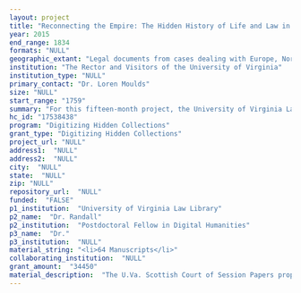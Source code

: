 ```yaml
--- 
layout: project 
title: "Reconnecting the Empire: The Hidden History of Life and Law in the British Atlantic"
year: 2015
end_range: 1834
formats: "NULL"
geographic_extant: "Legal documents from cases dealing with Europe, North America, the Caribbean, Africa, and India."
institution: "The Rector and Visitors of the University of Virginia"
institution_type: "NULL"
primary_contact: "Dr. Loren Moulds"
size: "NULL"
start_range: "1759"
summary: "For this fifteen-month project, the University of Virginia Law Library will digitize 64 linear feet of legal records produced by the Scottish Court of Session, documents that reveal hidden histories of transatlantic trade, migration, and life in the British empire in the years surrounding the American Revolution. Despite its seat in Edinburgh, Scotland, the legal disputes that came before the Court of Session often spanned the Atlantic, and this digitization project reintegrates the spaces of the British empire--Great Britain, colonial America, the Caribbean, western Africa-- as they would have been understood and experienced by colonial Americans. Until now, a defendant/plaintiff name index and legal subject index have provided the only means of accessing these records, effectively hiding from scholars the richer context of people, trade, and politics contained within. Digital access to these documents will enable the creation of new knowledge about transatlantic life and law in both Scotland and North America."
hc_id: "17538438"
program: "Digitizing Hidden Collections"
grant_type: "Digitizing Hidden Collections"
project_url: "NULL"
address1:  "NULL"
address2:  "NULL"
city:  "NULL"
state:  "NULL"
zip: "NULL"
repository_url:  "NULL"
funded:  "FALSE"
p1_institution:  "University of Virginia Law Library"
p2_name:  "Dr. Randall"
p2_institution:  "Postdoctoral Fellow in Digital Humanities"
p3_name:  "Dr."
p3_institution:  "NULL"
material_string: "<li>64 Manuscripts</li>"
collaborating_institution:  "NULL"
grant_amount:  "34450"
material_description:  "The U.Va. Scottish Court of Session Papers proposed here for digitization consists of printed and formerly bound case materials presented before the Court of Session, the highest civil court in Scotland, from 1759 to 1834. As a court of appeal and of first instance, the Court of Session held jurisdiction over contract and commercial cases, matters of succession and land ownership, divorce proceedings, intellectual property and copyright disputes, and contested political elections. \n\n\n\nIn addition to petitions and memorials, case documents include color maps, drawings, and plans. Appended to many of these records are printed copies of correspondence, wills, financial accounts, and census reports offered as evidence. The Court provided copies of these papers to all litigants and judges for each case, and it was common practice in this period for lawyers and judges to retain these papers for their personal library or legal practice. Session papers thus exist in various collections around the world, though each collection has its own unique composition of documents and marginalia. \n\n\n\nThe U.Va. Session Papers collection originally belonged to lawyer Andrew Skene, who was born in 1784 and served as Scotland's Solicitor General from 1834 until his death in 1835. Many of these documents include his handwritten and often lengthy annotations on the content and judgments for individual cases. Skene likely enlarged his own library by acquiring Session papers from other personal collections. The earliest documents in U.Va.'s collection that predate Skene's legal career bear the name and the annotations of other Scottish jurists such as William Craig, lawyer and judge from 1768 to 1812. Skene gave his Session papers to the Library of the Society of Advocates in Aberdeen, Scotland, which sold them along with many of their manuscript collections in the 1980s. The U.Va. Law Library purchased the records at auction in 1986."
---
```

